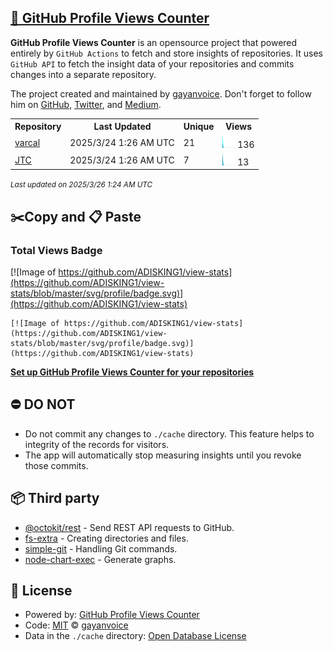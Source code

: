 ## [🚀 GitHub Profile Views Counter](https://github.com/gayanvoice/github-profile-views-counter)
**GitHub Profile Views Counter** is an opensource project that powered entirely by  `GitHub Actions` to fetch and store insights of repositories.
It uses `GitHub API` to fetch the insight data of your repositories and commits changes into a separate repository.

The project created and maintained by [gayanvoice](https://github.com/gayanvoice). Don't forget to follow him on [GitHub](https://github.com/gayanvoice), [Twitter](https://twitter.com/gayanvoice), and [Medium](https://gayanvoice.medium.com/).

<table>
	<tr>
		<th>
			Repository
		</th>
		<th>
			Last Updated
		</th>
		<th>
			Unique
		</th>
		<th>
			Views
		</th>
	</tr>
	<tr>
		<td>
			<a href="https://github.com/ADISKING1/view-stats/tree/master/readme/384794626/year.md">
				varcal
			</a>
		</td>
		<td>
			2025/3/24 1:26 AM UTC
		</td>
		<td>
			21
		</td>
		<td>
			<img alt="Response time graph" src="https://github.com/ADISKING1/view-stats/raw/master/graph/384794626/small/year.png" height="20"> 136
		</td>
	</tr>
	<tr>
		<td>
			<a href="https://github.com/ADISKING1/view-stats/tree/master/readme/300973530/year.md">
				JTC
			</a>
		</td>
		<td>
			2025/3/24 1:26 AM UTC
		</td>
		<td>
			7
		</td>
		<td>
			<img alt="Response time graph" src="https://github.com/ADISKING1/view-stats/raw/master/graph/300973530/small/year.png" height="20"> 13
		</td>
	</tr>
</table>

<small><i>Last updated on 2025/3/26 1:24 AM UTC</i></small>

## ✂️Copy and 📋 Paste
### Total Views Badge
[![Image of https://github.com/ADISKING1/view-stats](https://github.com/ADISKING1/view-stats/blob/master/svg/profile/badge.svg)](https://github.com/ADISKING1/view-stats)

```readme
[![Image of https://github.com/ADISKING1/view-stats](https://github.com/ADISKING1/view-stats/blob/master/svg/profile/badge.svg)](https://github.com/ADISKING1/view-stats)
```
[**Set up GitHub Profile Views Counter for your repositories**](https://github.com/gayanvoice/github-profile-views-counter)
## ⛔ DO NOT
- Do not commit any changes to `./cache` directory. This feature helps to integrity of the records for visitors.
- The app will automatically stop measuring insights until you revoke those commits.
## 📦 Third party

- [@octokit/rest](https://www.npmjs.com/package/@octokit/rest) - Send REST API requests to GitHub.
- [fs-extra](https://www.npmjs.com/package/fs-extra) - Creating directories and files.
- [simple-git](https://www.npmjs.com/package/simple-git) - Handling Git commands.
- [node-chart-exec](https://www.npmjs.com/package/node-chart-exec) - Generate graphs.
## 📄 License
- Powered by: [GitHub Profile Views Counter](https://github.com/gayanvoice/github-profile-views-counter)
- Code: [MIT](./LICENSE) © [gayanvoice](https://github.com/gayanvoice)
- Data in the `./cache` directory: [Open Database License](https://opendatacommons.org/licenses/odbl/1-0/)